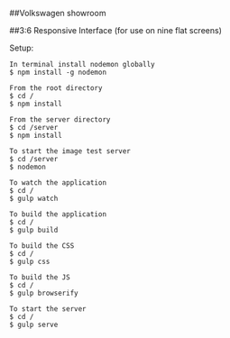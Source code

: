 ##Volkswagen showroom

##3:6 Responsive Interface (for use on nine flat screens)

Setup:

```
In terminal install nodemon globally
$ npm install -g nodemon
```

```
From the root directory
$ cd /
$ npm install
```

```
From the server directory
$ cd /server
$ npm install
```

```
To start the image test server
$ cd /server
$ nodemon
```

```
To watch the application
$ cd /
$ gulp watch
```

```
To build the application
$ cd /
$ gulp build
```

```
To build the CSS
$ cd /
$ gulp css
```

```
To build the JS
$ cd /
$ gulp browserify
```

```
To start the server
$ cd /
$ gulp serve
```